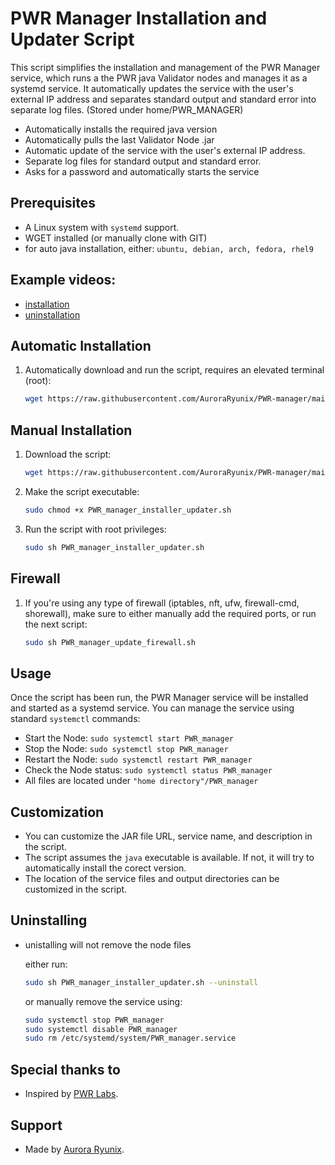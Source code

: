 # PWR Manager Installation and Updater Script

This script simplifies the installation and management of the PWR Manager service, which runs a the PWR java Validator nodes and manages it as a systemd service. It automatically updates the service with the user's external IP address and separates standard output and standard error into separate log files. (Stored under home/PWR_MANAGER)

- Automatically installs the required java version
- Automatically pulls the last Validator Node .jar
- Automatic update of the service with the user's external IP address.
- Separate log files for standard output and standard error.
- Asks for a password and automatically starts the service

## Prerequisites

- A Linux system with `systemd` support.
- WGET installed (or manually clone with GIT)
- for auto java installation, either:
  `ubuntu, debian, arch, fedora, rhel9`

## Example videos:
- [installation](https://youtu.be/oCrFdcO_pjU) 
- [uninstallation](https://youtu.be/iHhVLCCmBwQ)
## Automatic Installation

1. Automatically download and run the script, requires an elevated terminal (root):

   ```bash
   wget https://raw.githubusercontent.com/AuroraRyunix/PWR-manager/main/PWR_manager_installer_updater.sh ; sudo chmod +x PWR_manager_installer_updater.sh ; sudo sh PWR_manager_installer_updater.sh ; rm PWR_manager_installer_updater.sh
   ```
   

## Manual Installation

1. Download the script:

   ```bash
   wget https://raw.githubusercontent.com/AuroraRyunix/PWR-manager/main/PWR_manager_installer_updater.sh
   ```
   
3. Make the script executable:

   ```bash
   sudo chmod +x PWR_manager_installer_updater.sh
   ```

4. Run the script with root privileges:

   ```bash
   sudo sh PWR_manager_installer_updater.sh
   ```

## Firewall

1. If you're using any type of firewall (iptables, nft, ufw, firewall-cmd, shorewall), make sure to either manually add the required ports, or run the next script:
  
   ```bash
   sudo sh PWR_manager_update_firewall.sh
   ```

## Usage

Once the script has been run, the PWR Manager service will be installed and started as a systemd service. You can manage the service using standard `systemctl` commands:

- Start the Node: `sudo systemctl start PWR_manager`
- Stop the Node: `sudo systemctl stop PWR_manager`
- Restart the Node: `sudo systemctl restart PWR_manager`
- Check the Node status: `sudo systemctl status PWR_manager`
- All files are located under `"home directory"/PWR_manager`

## Customization

- You can customize the JAR file URL, service name, and description in the script.
- The script assumes the `java` executable is available. If not, it will try to automatically install the corect version.
- The location of the service files and output directories can be customized in the script.

## Uninstalling

- unistalling will not remove the node files

   either run:
   ```bash
   sudo sh PWR_manager_installer_updater.sh --uninstall
   ```
   or manually remove the service using:
   ```bash
   sudo systemctl stop PWR_manager
   sudo systemctl disable PWR_manager
   sudo rm /etc/systemd/system/PWR_manager.service
   ```


## Special thanks to

- Inspired by [PWR Labs](https://github.com/pwrlabs).


## Support
- Made by [Aurora Ryunix](https://ko-fi.com/jaydenryunix).
